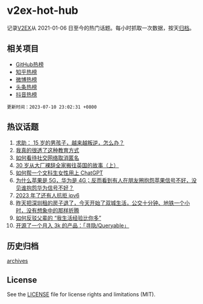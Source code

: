 # v2ex-hot-hub

 记录[V2EX](https://www.v2ex.com/)从 2021-01-06 日至今的热门话题。每小时抓取一次数据，按天[归档](archives)。
 
 ## 相关项目

- [GitHub热榜](https://github.com/it985/github-hot-hub)
- [知乎热榜](https://github.com/it985/zhihu-hot-hub)
- [微博热榜](https://github.com/it985/weibo-hot-hub)
- [头条热榜](https://github.com/it985/toutiao-hot-hub)
- [抖音热榜](https://github.com/it985/douyin-hot-hub)


 `更新时间：2023-07-10 23:02:31 +0800`

## 热议话题

1. [求助： 15 岁的男孩子，越来越叛逆，怎么办？](https://www.v2ex.com/t/955371)
1. [我真的很透了这种教育方式](https://www.v2ex.com/t/955436)
1. [如何看待社交网络取消匿名](https://www.v2ex.com/t/955372)
1. [30 岁从大厂裸辞全家搬往英国的故事（上）](https://www.v2ex.com/t/955368)
1. [如何帮一个文科生女性用上 ChatGPT](https://www.v2ex.com/t/955532)
1. [为什么苹果是 5G，华为是 4G；反而看到有人在朋友圈抱怨苹果信号不好，没见谁抱怨华为信号不好？](https://www.v2ex.com/t/955419)
1. [2023 年了还有人抗拒 ipv6](https://www.v2ex.com/t/955359)
1. [昨天把深圳租的房子退了，今天开始了双城生活，公交十分钟、地铁一个小时，没有想象中的那样折腾](https://www.v2ex.com/t/955386)
1. [如何反驳父辈的 “我生活经验比你多”](https://www.v2ex.com/t/955415)
1. [开源了一个月入 3k 的产品：「寻隐/Queryable」](https://www.v2ex.com/t/955496)

## 历史归档

[archives](archives)

## License

See the [LICENSE](LICENSE) file for license rights and limitations (MIT).
